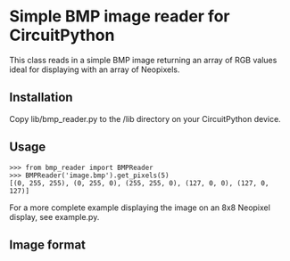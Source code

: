 # Simple BMP image reader for CircuitPython

This class reads in a simple BMP image returning an array of RGB values ideal
for displaying with an array of Neopixels.

## Installation

Copy lib/bmp_reader.py to the /lib directory on your CircuitPython device.

## Usage

    >>> from bmp_reader import BMPReader
    >>> BMPReader('image.bmp').get_pixels(5)
    [(0, 255, 255), (0, 255, 0), (255, 255, 0), (127, 0, 0), (127, 0, 127)]

For a more complete example displaying the image on an 8x8 Neopixel display, see
example.py.

## Image format
